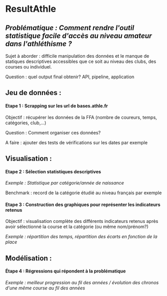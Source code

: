 # ResultAthle

## *Problématique : Comment rendre l'outil statistique facile d'accès au niveau amateur dans l'athléthisme ?*

Sujet à aborder : difficile manipulation des données et le manque de statiques descriptives accessibles que ce soit au niveau des clubs, des courses ou individuel.

Question : quel output final obtenir? API, pipeline, application

## Jeu de données :

#### Etape 1 : Scrapping sur les url de bases.athle.fr

Objectif : récupérer les données de la FFA (nombre de coureurs, temps, catégories, club,...)

Question : Comment organiser ces données?

A faire : ajouter des tests de vérifications sur les dates par exemple

## Visualisation :

#### Etape 2 : Sélection statistiques descriptives

*Exemple : Statistique par catégorie/année de naissance*

Benchmark : record de la catégorie étudié au niveau français par exemple

#### Etape 3 : Construction des graphiques pour représenter les indicateurs retenus

Objectif : visualisation complète des différents indicateurs retenus après avoir sélectionné la course et la catégorie (ou même nom/prénom?)

*Exemple : répartition des temps, répartition des écarts en fonction de la place*

## Modélisation :

#### Étape 4 : Régressions qui répondent à la problématique

*Exemple : meilleur progression au fil des années / évolution des chronos d'une même course au fil des années*
